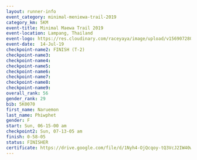 ```yaml
---
layout: runner-info 
event_category: minimal-meniewa-trail-2019 
category_km: 5KM 
event-title: Minimal Maewa Trail 2019 
event-location: Lampang, Thailand 
event-logo: https://res.cloudinary.com/raceyaya/image/upload/v1569072805/logo/minimal-trail_ktnvsp.jpg 
event-date:  14-Jul-19 
checkpoint-name2: FINISH (T-2) 
checkpoint-name3: 
checkpoint-name4: 
checkpoint-name5: 
checkpoint-name6: 
checkpoint-name7: 
checkpoint-name8: 
checkpoint-name9: 
overall_rank: 56
gender_rank: 29
bib: 5K0070
first_name: Naruemon
last_name: Phiwphet
gender: F
start: Sun, 06-15-00 am
checkpoint2: Sun, 07-13-05 am
finish: 0-58-05
status: FINISHER
certificate: https://drive.google.com/file/d/1Nyh4-OjQcqoy-tQ3VcJ2IW40w4Nq-JsB/view?usp=sharing
---
```

